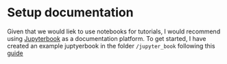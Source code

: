 # Setup documentation 

Given that we would liek to use notebooks for tutorials, I would recommend using [Jupyterbook](https://jupyterbook.org/intro.html) as a documentation platform. To get started, I have created an example juptyerbook in the folder `/jupyter_book` following this [guide](https://jupyterbook.org/start/create.html)